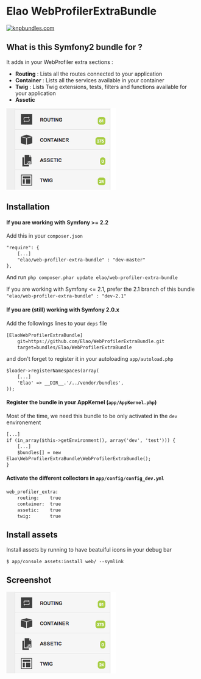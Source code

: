 Elao WebProfilerExtraBundle
============

[![knpbundles.com](http://knpbundles.com/Elao/WebProfilerExtraBundle/badge)](http://knpbundles.com/Elao/WebProfilerExtraBundle)


## What is this Symfony2 bundle for ?

It adds in your WebProfiler extra sections :

+ **Routing** : Lists all the routes connected to your application
+ **Container** : Lists all the services available in your container
+ **Twig** : Lists Twig extensions, tests, filters and functions available for your application
+ **Assetic**

![WebProfilerExtraBundle](screen.png "WebProfilerExtraBundle Screenshot")


## Installation

#### If you are working with Symfony >= 2.2

Add this in your `composer.json`

    "require": {
        [...]
        "elao/web-profiler-extra-bundle" : "dev-master"
    },

And run `php composer.phar update elao/web-profiler-extra-bundle`

If you are working with Symfony <= 2.1, prefer the 2.1 branch of this bundle `"elao/web-profiler-extra-bundle" : "dev-2.1"`

#### If you are (still) working with Symfony 2.0.x

Add the followings lines to your `deps` file

    [ElaoWebProfilerExtraBundle]
        git=https://github.com/Elao/WebProfilerExtraBundle.git
        target=bundles/Elao/WebProfilerExtraBundle

and don't forget to register it in your autoloading `app/autoload.php`

    $loader->registerNamespaces(array(
        [...]
        'Elao' => __DIR__.'/../vendor/bundles',
    ));


#### Register the bundle in your AppKernel (`app/AppKernel.php`)

Most of the time, we need this bundle to be only activated in the `dev` environement

    [...]
    if (in_array($this->getEnvironment(), array('dev', 'test'))) {
        [...]
        $bundles[] = new Elao\WebProfilerExtraBundle\WebProfilerExtraBundle();
    }

#### Activate the different collectors in  `app/config/config_dev.yml`

    web_profiler_extra:
        routing:    true
        container:  true
        assetic:    true
        twig:       true


## Install assets

Install assets by running to have beatuiful icons in your debug bar

    $ app/console assets:install web/ --symlink

## Screenshot

![Screenshot](screen.png)
